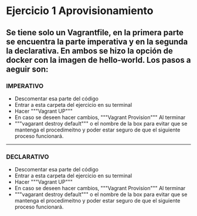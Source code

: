 # Ejercicio 1 Aprovisionamiento
Se tiene solo un Vagrantfile, en la primera parte se encuentra la parte imperativa y en la segunda la declarativa. En ambos se hizo la opción de docker con la imagen de hello-world. Los pasos a aeguir son:
---
### IMPERATIVO
- Descomentar esa parte del código
- Entrar a esta carpeta del ejercicio en su terminal
- Hacer """Vagrant UP"""
- En caso se deseen hacer cambios, """Vagrant Provision"""
Al terminar
- """vagarant destroy default""" o el nombre de la box para evitar que se mantenga el procedimeitno y poder estar seguro de que el siguiente proceso funcionará.

---
### DECLARATIVO
- Descomentar esa parte del código
- Entrar a esta carpeta del ejercicio en su terminal
- Hacer """Vagrant UP"""
- En caso se deseen hacer cambios, """Vagrant Provision"""
Al terminar
- """vagarant destroy default""" o el nombre de la box para evitar que se mantenga el procedimeitno y poder estar seguro de que el siguiente proceso funcionará.

